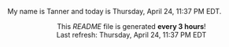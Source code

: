 My name is Tanner and today is Thursday, April 24, 11:37 PM EDT.

<p align="center">This <i>README</i> file is generated <b>every 3 hours</b>!</br>Last refresh: Thursday, April 24, 11:37 PM EDT<br /></p>
